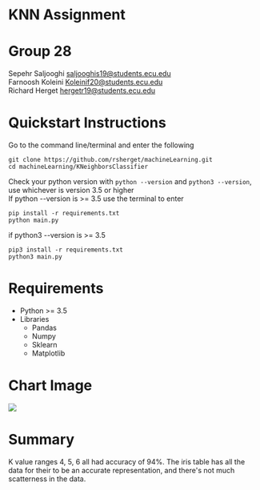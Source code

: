 # KNN Assignment

# Group 28

Sepehr Saljooghi saljooghis19@students.ecu.edu<br>
Farnoosh Koleini Koleinif20@students.ecu.edu<br>
Richard Herget hergetr19@students.ecu.edu<br>


# Quickstart Instructions
Go to the command line/terminal and enter the following
```
git clone https://github.com/rsherget/machineLearning.git
cd machineLearning/KNeighborsClassifier
```

Check your python version with `python --version` and `python3 --version`, use whichever is version 3.5 or higher<br/>
If python --version is >= 3.5 use the terminal to enter
```
pip install -r requirements.txt
python main.py
```

if python3 --version is >= 3.5
```
pip3 install -r requirements.txt
python3 main.py
```

# Requirements
* Python >= 3.5
* Libraries 
    * Pandas
    * Numpy
    * Sklearn
    * Matplotlib



# Chart Image

![](https://github.com/saljooghis19/anything/blob/a8d61bc9bd8883bb419fc0cad5279962d48cd7ad/4120graph.png)



# Summary 

K value ranges 4, 5, 6 all had accuracy of 94%. The iris table has all the data for their to be an accurate representation, and there's not much scatterness in the data.

